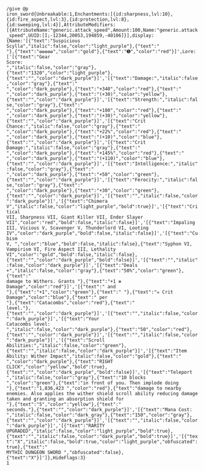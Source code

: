 <code>/give @p iron_sword{Unbreakable:1,Enchantments:[{id:sharpness,lvl:10},{id:fire_aspect,lvl:3},{id:protection,lvl:8},{id:sweeping,lvl:4}],AttributeModifiers:[{AttributeName:"generic.attack_speed",Amount:100,Name:"generic.attack_speed",UUID:[I;-12344,20053,194859,-40106]}],display:{Name:'[{"text":"Suspicious Scylla","italic":false,"color":"light_purple"},{"text":" "},{"text":"✪✪✪✪✪","color":"gold"},{"text":"➎","color":"red"}]',Lore:['[{"text":"Gear Score: ","italic":false,"color":"gray"},{"text":"1320","color":"light_purple"},{"text":"","color":"dark_purple"}]','[{"text":"Damage:","italic":false,"color":"gray"},{"text":" ","color":"dark_purple"},{"text":"+340","color":"red"},{"text":" ","color":"dark_purple"},{"text":"(+30)","color":"yellow"},{"text":"","color":"dark_purple"}]','[{"text":"Strength:","italic":false,"color":"gray"},{"text":" ","color":"dark_purple"},{"text":"+180","color":"red"},{"text":" ","color":"dark_purple"},{"text":"(+30)","color":"yellow"},{"text":"","color":"dark_purple"}]','[{"text":"Crit Chance:","italic":false,"color":"gray"},{"text":" ","color":"dark_purple"},{"text":"+22%","color":"red"},{"text":" ","color":"dark_purple"},{"text":"(+10)","color":"blue"},{"text":"","color":"dark_purple"}]','[{"text":"Crit Damage:","italic":false,"color":"gray"},{"text":" ","color":"dark_purple"},{"text":"+145%","color":"red"},{"text":" ","color":"dark_purple"},{"text":"(+110)","color":"blue"},{"text":"","color":"dark_purple"}]','[{"text":"Intelligence:","italic":false,"color":"gray"},{"text":" ","color":"dark_purple"},{"text":"+50","color":"green"},{"text":"","color":"dark_purple"}]','[{"text":"Ferocity:","italic":false,"color":"gray"},{"text":" ","color":"dark_purple"},{"text":"+30","color":"green"},{"text":"","color":"dark_purple"}]','[{"text":"","italic":false,"color":"dark_purple"}]','[{"text":"Chimera V","italic":false,"color":"light_purple","bold":true}]','[{"text":"Critical VII, Sharpness VII, Giant Killer VII, Ender Slayer VII","color":"red","bold":false,"italic":false}]','[{"text":"Impaling III, Vicious V, Scavenger V, Thunderlord VI, Looting IV","color":"dark_purple","bold":false,"italic":false}]','[{"text":"Cubism V, ","color":"blue","bold":false,"italic":false},{"text":"Syphon VI, Vampirism VI, Fire Aspect III, Lethality VI","color":"gold","bold":false,"italic":false},{"text":"","color":"dark_purple","bold":false}]','[{"text":"","italic":false,"color":"dark_purple"}]','[{"text":"Deals +","italic":false,"color":"gray"},{"text":"50%","color":"green"},{"text":" damage to Withers. Grants "},{"text":"+1 ❁ Damage","color":"red"}]','[{"text":" and "},{"text":"+1","color":"green"},{"text":" "},{"text":"☠ Crit Damage","color":"blue"},{"text":" per "},{"text":"Catacombs","color":"red"},{"text":" level."},{"text":"","color":"dark_purple"}]','[{"text":"","italic":false,"color":"dark_purple"}]','[{"text":"Your Catacombs level: ","italic":false,"color":"dark_purple"},{"text":"50","color":"red"},{"text":"","color":"dark_purple"}]','[{"text":"","italic":false,"color":"dark_purple"}]','[{"text":"Scroll Abilities:","italic":false,"color":"green"},{"text":"","italic":false,"color":"dark_purple"}]','[{"text":"Item Ability: Wither Impact","italic":false,"color":"gold"},{"text":" ","color":"dark_purple"},{"text":"RIGHT CLICK","color":"yellow","bold":true},{"text":"","color":"dark_purple","bold":false}]','[{"text":"Teleport ","italic":false,"color":"gray"},{"text":"10 blocks ","color":"green"},{"text":"in front of you. Then implode doing "},{"text":"1,836,423 ","color":"red"},{"text":"damage to nearby enemies. Also applies the wither shield scroll ability reducing damage taken and granting an absorption shield for "},{"text":"5","color":"yellow"},{"text":" seconds."},{"text":"","color":"dark_purple"}]','[{"text":"Mana Cost: ","italic":false,"color":"dark_gray"},{"text":"150","color":"gray"},{"text":"","color":"dark_purple"}]','[{"text":"","italic":false,"color":"dark_purple"}]','[{"text":"RARITY UPGRADED","italic":false,"color":"light_purple","bold":true},{"text":"","italic":false,"color":"dark_purple","bold":true}]','[{"text":"X","italic":false,"bold":true,"color":"light_purple","obfuscated":true},{"text":" MYTHIC DUNGEON SWORD ","obfuscated":false},{"text":"X"}]']},HideFlags:3} 1</code>
